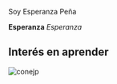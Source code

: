 Soy Esperanza Peña 

**Esperanza**
_Esperanza_
## Interés en aprender
![conejp](https://t2.uc.ltmcdn.com/es/posts/7/8/2/como_cuidar_un_conejo_domestico_7287_600.jpg)
